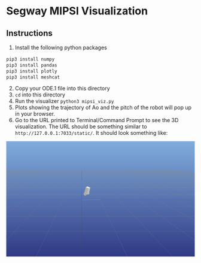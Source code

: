 # Segway MIPSI Visualization
## Instructions
1. Install the following python packages
```
pip3 install numpy
pip3 install pandas
pip3 install plotly
pip3 install meshcat
```
2. Copy your ODE.1 file into this directory
3. `cd` into this directory
4. Run the visualizer `python3 mipsi_viz.py`
5. Plots showing the trajectory of Ao and the pitch of the robot will pop up in your browser.
6. Go to the URL printed to Terminal/Command Prompt to see the 3D visualization. The URL should be something similar to `http://127.0.0.1:7033/static/`. It should look something like:

![viz image](viz.png)
